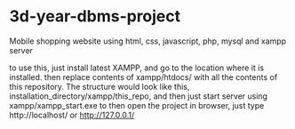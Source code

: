 # 3d-year-dbms-project
Mobile shopping website using html, css, javascript, php, mysql and xampp server

to use this, just install latest XAMPP, and go to the location where it is installed.
then replace contents of xampp/htdocs/ with all the contents of this repository.
The structure would look like this, installation_directory/xampp/this_repo,
and then just start server using xampp/xampp_start.exe
to then open the project in browser, just type http://localhost/ or http://127.0.0.1/

